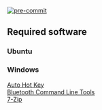 [![pre-commit](https://img.shields.io/badge/pre--commit-enabled-brightgreen?logo=pre-commit)](https://github.com/pre-commit/pre-commit)

## Required software

### Ubuntu

### Windows

[Auto Hot Key](https://www.autohotkey.com/) \
[Bluetooth Command Line Tools](https://bluetoothinstaller.com/bluetooth-command-line-tools) \
[7-Zip](https://7-zip.org.pl/)
